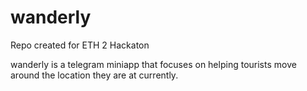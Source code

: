# wanderly
Repo created for ETH 2 Hackaton

wanderly is a telegram miniapp that focuses on helping tourists move around the location they are at currently. 

